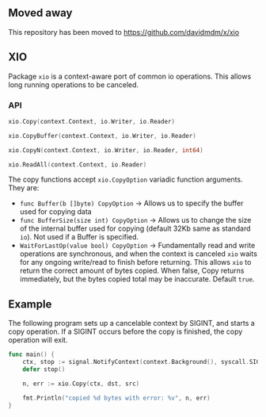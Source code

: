 ## Moved away

This repository has been moved to https://github.com/davidmdm/x/xio

## XIO

Package `xio` is a context-aware port of common io operations. This allows long running operations to be canceled.

### API

```go
xio.Copy(context.Context, io.Writer, io.Reader)

xio.CopyBuffer(context.Context, io.Writer, io.Reader)

xio.CopyN(context.Context, io.Writer, io.Reader, int64)

xio.ReadAll(context.Context, io.Reader)
```

The copy functions accept `xio.CopyOption` variadic function arguments. They are:

- `func Buffer(b []byte) CopyOption` -> Allows us to specify the buffer used for copying data
- `func BufferSize(size int) CopyOption` -> Allows us to change the size of the internal buffer used for copying (default 32Kb same as standard `io`). Not used if a Buffer is specified.
- `WaitForLastOp(value bool) CopyOption` -> Fundamentally read and write operations are synchronous, and when the context is canceled `xio` waits for any ongoing write/read to finish before returning. This allows `xio` to return the correct amount of bytes copied. When false, Copy returns immediately, but the bytes copied total may be inaccurate. Default `true`.

## Example

The following program sets up a cancelable context by SIGINT, and starts a copy operation. If a SIGINT occurs before the copy is finished, the copy operation will exit.

```go
func main() {
    ctx, stop := signal.NotifyContext(context.Background(), syscall.SIGINT)
    defer stop()

    n, err := xio.Copy(ctx, dst, src)

    fmt.Println("copied %d bytes with error: %v", n, err)
}
```
